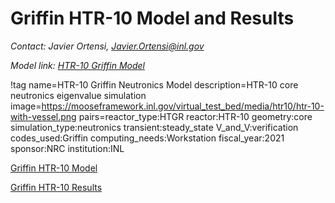 # Griffin HTR-10 Model and Results

*Contact: Javier Ortensi, Javier.Ortensi@inl.gov*

*Model link: [HTR-10 Griffin Model](https://github.com/idaholab/virtual_test_bed/tree/main/htgr/htr10)*

!tag name=HTR-10 Griffin Neutronics Model
     description=HTR-10 core neutronics eigenvalue simulation
     image=https://mooseframework.inl.gov/virtual_test_bed/media/htr10/htr-10-with-vessel.png
     pairs=reactor_type:HTGR
           reactor:HTR-10
           geometry:core
           simulation_type:neutronics
           transient:steady_state
           V_and_V:verification
           codes_used:Griffin
           computing_needs:Workstation
           fiscal_year:2021
           sponsor:NRC
           institution:INL

[Griffin HTR-10 Model](htr10/griffin_htr10_model.md)

[Griffin HTR-10 Results](htr10/griffin_htr10_results.md)

